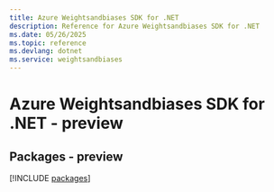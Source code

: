 ```yaml
---
title: Azure Weightsandbiases SDK for .NET
description: Reference for Azure Weightsandbiases SDK for .NET
ms.date: 05/26/2025
ms.topic: reference
ms.devlang: dotnet
ms.service: weightsandbiases
---
```

# Azure Weightsandbiases SDK for .NET - preview
## Packages - preview
[!INCLUDE [packages](weightsandbiases-index.md)]